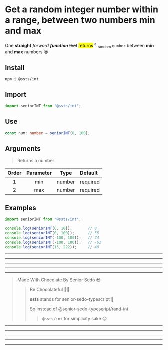 # Get a random integer number within a range, between two numbers min and max

One **straight** *forward* ***function*** ~~that~~ <mark>returns</mark> <sup>a</sup> <sub>random</sub> `number` between **min** and **max** numbers 😍

## Install
```shell
npm i @ssts/int
```
## Import
```js
import seniorINT from "@ssts/int";
```
## Use
```ts
const num: number = seniorINT(0, 100);
```

## Arguments
> Returns a number

| Order |  Parameter  |   Type   | Default  |
| :---: | :---------: | :------: | :------- |
|   1   |     min     |  number  | required |
|   2   |     max     |  number  | required |

## Examples

```ts
import seniorINT from "@ssts/int";

console.log(seniorINT(0, 10));       // 8
console.log(seniorINT(0, 100));      // 55
console.log(seniorINT(-100, 100));   // 74
console.log(seniorINT(-100, 100));   // -61
console.log(seniorINT(15, 222));     // 48
```

___
---
---
---
***
>   Made With Chocolate By Senior Sedo 😎
>>  Be Chocolateful 💙😍
>>
>>  **ssts** stands for senior-sedo-typescript 💙
>>
>>  So instead of ~~@senior-sedo-typescript/rand-int~~
>>> `@ssts/int` for simplicity sake 😍
***
---
---
---
___